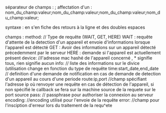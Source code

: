 séparateur de champs : ;
affectation d'un : 
nom_du_champ:valeur;nom_du_champ:valeur;nom_du_champ:valeur;nom_du_champ:valeur;

syntaxe : en s'en fiche des retours à la ligne et des doubles espaces

champs : 
method: // Type de requête (WAIT, GET, HERE)
WAIT : requête d'attente de la detection d'un appareil et envoie d'informations lorsque l'appareil est détecté
GET : Avoir des informations sur un appareil détecté précedemment par le serveur
HERE : demande si l'appareil est actuellement présent 
device: //l'adresse mac hashé de l'appareil concerné , * signifie tous, rien signifie aucun 
info: // liste des informations sur le divice (utilisation change en fonction du type de requête
time:start_date,end_date // definition d'une demande de notification en cas de demande de detection d'un appareil au cours d'une periode 
route:ip,port //champ spécifiant l'adresse ip où renvoyer une requête en cas de détection de l'appareil, si non spécifié le callback se fera sur la machine source de la requete sur le port source
pass: // passphrase pour authoriser la connexion au serveur
encoding: //encoding utilisé pour l'envoie de la requête 
error: //champ pour l'insciption d'erreur lors du traitement de la requ^ete 